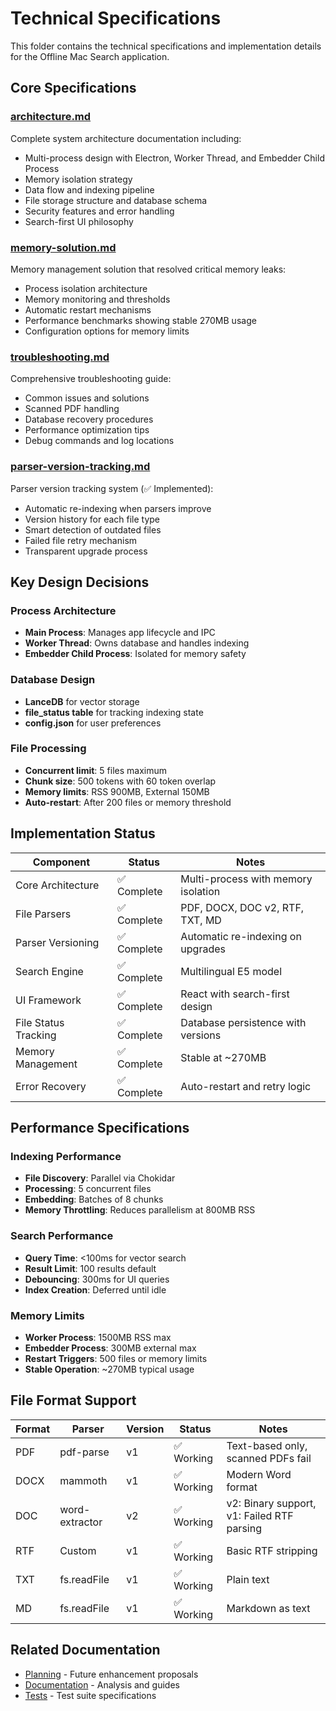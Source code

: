 # Technical Specifications

This folder contains the technical specifications and implementation details for the Offline Mac Search application.

## Core Specifications

### [architecture.md](./architecture.md)
Complete system architecture documentation including:
- Multi-process design with Electron, Worker Thread, and Embedder Child Process
- Memory isolation strategy
- Data flow and indexing pipeline
- File storage structure and database schema
- Security features and error handling
- Search-first UI philosophy

### [memory-solution.md](./memory-solution.md)
Memory management solution that resolved critical memory leaks:
- Process isolation architecture
- Memory monitoring and thresholds
- Automatic restart mechanisms
- Performance benchmarks showing stable 270MB usage
- Configuration options for memory limits

### [troubleshooting.md](./troubleshooting.md)
Comprehensive troubleshooting guide:
- Common issues and solutions
- Scanned PDF handling
- Database recovery procedures
- Performance optimization tips
- Debug commands and log locations

### [parser-version-tracking.md](./parser-version-tracking.md)
Parser version tracking system (✅ Implemented):
- Automatic re-indexing when parsers improve
- Version history for each file type
- Smart detection of outdated files
- Failed file retry mechanism
- Transparent upgrade process

## Key Design Decisions

### Process Architecture
- **Main Process**: Manages app lifecycle and IPC
- **Worker Thread**: Owns database and handles indexing
- **Embedder Child Process**: Isolated for memory safety

### Database Design
- **LanceDB** for vector storage
- **file_status table** for tracking indexing state
- **config.json** for user preferences

### File Processing
- **Concurrent limit**: 5 files maximum
- **Chunk size**: 500 tokens with 60 token overlap
- **Memory limits**: RSS 900MB, External 150MB
- **Auto-restart**: After 200 files or memory threshold

## Implementation Status

| Component | Status | Notes |
|-----------|--------|-------|
| Core Architecture | ✅ Complete | Multi-process with memory isolation |
| File Parsers | ✅ Complete | PDF, DOCX, DOC v2, RTF, TXT, MD |
| Parser Versioning | ✅ Complete | Automatic re-indexing on upgrades |
| Search Engine | ✅ Complete | Multilingual E5 model |
| UI Framework | ✅ Complete | React with search-first design |
| File Status Tracking | ✅ Complete | Database persistence with versions |
| Memory Management | ✅ Complete | Stable at ~270MB |
| Error Recovery | ✅ Complete | Auto-restart and retry logic |

## Performance Specifications

### Indexing Performance
- **File Discovery**: Parallel via Chokidar
- **Processing**: 5 concurrent files
- **Embedding**: Batches of 8 chunks
- **Memory Throttling**: Reduces parallelism at 800MB RSS

### Search Performance
- **Query Time**: <100ms for vector search
- **Result Limit**: 100 results default
- **Debouncing**: 300ms for UI queries
- **Index Creation**: Deferred until idle

### Memory Limits
- **Worker Process**: 1500MB RSS max
- **Embedder Process**: 300MB external max
- **Restart Triggers**: 500 files or memory limits
- **Stable Operation**: ~270MB typical usage

## File Format Support

| Format | Parser | Version | Status | Notes |
|--------|--------|---------|--------|-------|
| PDF | pdf-parse | v1 | ✅ Working | Text-based only, scanned PDFs fail |
| DOCX | mammoth | v1 | ✅ Working | Modern Word format |
| DOC | word-extractor | v2 | ✅ Working | v2: Binary support, v1: Failed RTF parsing |
| RTF | Custom | v1 | ✅ Working | Basic RTF stripping |
| TXT | fs.readFile | v1 | ✅ Working | Plain text |
| MD | fs.readFile | v1 | ✅ Working | Markdown as text |

## Related Documentation

- [Planning](../planning/) - Future enhancement proposals
- [Documentation](../docs/) - Analysis and guides
- [Tests](../tests/) - Test suite specifications